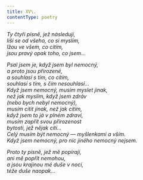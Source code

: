 ```yaml
---
title: XV\.
contentType: poetry
---
```


<section>

_Ty čtyři písně, jež následují,  
liší se od všeho, co si myslím,  
lžou ve všem, co cítím,  
jsou pravý opak toho, co jsem…_

</section>

<section>

_Psal jsem je, když jsem byl nemocný,  
a proto jsou přirozené,  
a souhlasí s tím, co cítím,  
souhlasí s tím, s čím nesouhlasí…  
Když jsem nemocný, musím myslet jinak,  
než jak myslím, když jsem zdráv  
(nebo bych nebyl nemocný),  
musím cítit jinak, než jak cítím,  
když jsem to já v plném zdraví,  
musím zapřít svou přirozenost  
bytosti, jež nějak cítí…  
Celý musím být nemocný — myšlenkami a vším.  
Když jsem nemocný, pro nic jiného nemocný nejsem._

</section>

<section>

_Proto ty písně, jež mě popírají,  
ani mě popřít nemohou,  
a jsou krajinou mé duše v noci,  
téže duše naopak…_

</section>
